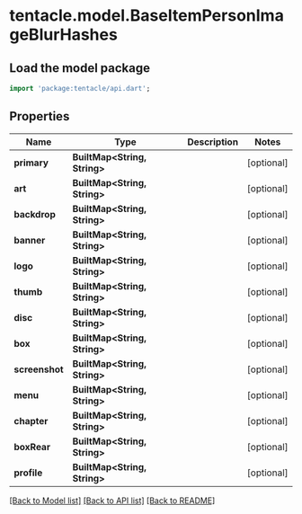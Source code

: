 # tentacle.model.BaseItemPersonImageBlurHashes

## Load the model package
```dart
import 'package:tentacle/api.dart';
```

## Properties
Name | Type | Description | Notes
------------ | ------------- | ------------- | -------------
**primary** | **BuiltMap&lt;String, String&gt;** |  | [optional] 
**art** | **BuiltMap&lt;String, String&gt;** |  | [optional] 
**backdrop** | **BuiltMap&lt;String, String&gt;** |  | [optional] 
**banner** | **BuiltMap&lt;String, String&gt;** |  | [optional] 
**logo** | **BuiltMap&lt;String, String&gt;** |  | [optional] 
**thumb** | **BuiltMap&lt;String, String&gt;** |  | [optional] 
**disc** | **BuiltMap&lt;String, String&gt;** |  | [optional] 
**box** | **BuiltMap&lt;String, String&gt;** |  | [optional] 
**screenshot** | **BuiltMap&lt;String, String&gt;** |  | [optional] 
**menu** | **BuiltMap&lt;String, String&gt;** |  | [optional] 
**chapter** | **BuiltMap&lt;String, String&gt;** |  | [optional] 
**boxRear** | **BuiltMap&lt;String, String&gt;** |  | [optional] 
**profile** | **BuiltMap&lt;String, String&gt;** |  | [optional] 

[[Back to Model list]](../README.md#documentation-for-models) [[Back to API list]](../README.md#documentation-for-api-endpoints) [[Back to README]](../README.md)


